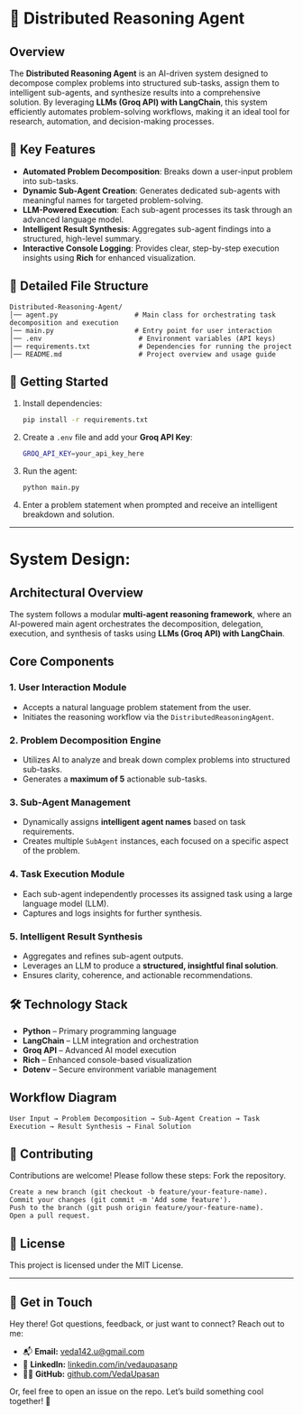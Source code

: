 # 🤖 Distributed Reasoning Agent

## Overview
The **Distributed Reasoning Agent** is an AI-driven system designed to decompose complex problems into structured sub-tasks, assign them to intelligent sub-agents, and synthesize results into a comprehensive solution. By leveraging **LLMs (Groq API) with LangChain**, this system efficiently automates problem-solving workflows, making it an ideal tool for research, automation, and decision-making processes.

## 🚀 Key Features
- **Automated Problem Decomposition**: Breaks down a user-input problem into sub-tasks.
- **Dynamic Sub-Agent Creation**: Generates dedicated sub-agents with meaningful names for targeted problem-solving.
- **LLM-Powered Execution**: Each sub-agent processes its task through an advanced language model.
- **Intelligent Result Synthesis**: Aggregates sub-agent findings into a structured, high-level summary.
- **Interactive Console Logging**: Provides clear, step-by-step execution insights using **Rich** for enhanced visualization.

## 📁 Detailed File Structure

```
Distributed-Reasoning-Agent/
│── agent.py                   # Main class for orchestrating task decomposition and execution
│── main.py                    # Entry point for user interaction
│── .env                        # Environment variables (API keys)
│── requirements.txt            # Dependencies for running the project
│── README.md                   # Project overview and usage guide
```

## 🚀 Getting Started
1. Install dependencies:
   ```sh
   pip install -r requirements.txt
   ```
2. Create a `.env` file and add your **Groq API Key**:
   ```sh
   GROQ_API_KEY=your_api_key_here
   ```
3. Run the agent:
   ```sh
   python main.py
   ```
4. Enter a problem statement when prompted and receive an intelligent breakdown and solution.

---

# System Design:

## **Architectural Overview**
The system follows a modular **multi-agent reasoning framework**, where an AI-powered main agent orchestrates the decomposition, delegation, execution, and synthesis of tasks using **LLMs (Groq API) with LangChain**.

## **Core Components**

### **1. User Interaction Module**
- Accepts a natural language problem statement from the user.
- Initiates the reasoning workflow via the `DistributedReasoningAgent`.

### **2. Problem Decomposition Engine**
- Utilizes AI to analyze and break down complex problems into structured sub-tasks.
- Generates a **maximum of 5** actionable sub-tasks.

### **3. Sub-Agent Management**
- Dynamically assigns **intelligent agent names** based on task requirements.
- Creates multiple `SubAgent` instances, each focused on a specific aspect of the problem.

### **4. Task Execution Module**
- Each sub-agent independently processes its assigned task using a large language model (LLM).
- Captures and logs insights for further synthesis.

### **5. Intelligent Result Synthesis**
- Aggregates and refines sub-agent outputs.
- Leverages an LLM to produce a **structured, insightful final solution**.
- Ensures clarity, coherence, and actionable recommendations.

## 🛠️ **Technology Stack**
- **Python** – Primary programming language
- **LangChain** – LLM integration and orchestration
- **Groq API** – Advanced AI model execution
- **Rich** – Enhanced console-based visualization
- **Dotenv** – Secure environment variable management

## **Workflow Diagram**
```
User Input → Problem Decomposition → Sub-Agent Creation → Task Execution → Result Synthesis → Final Solution
```

## 🤝 Contributing
Contributions are welcome! Please follow these steps:
Fork the repository.
```
Create a new branch (git checkout -b feature/your-feature-name).
Commit your changes (git commit -m 'Add some feature').
Push to the branch (git push origin feature/your-feature-name).
Open a pull request.
```

## 📜 License

This project is licensed under the MIT License.

---

## 📧 Get in Touch

Hey there! Got questions, feedback, or just want to connect? Reach out to me:

- 📬 **Email:** [veda142.u@gmail.com](mailto:veda142.u@gmail.com)  
- 💼 **LinkedIn:** [linkedin.com/in/vedaupasanp](https://www.linkedin.com/in/vedaupasanp/)  
- 👨‍💻 **GitHub:** [github.com/VedaUpasan](https://github.com/VedaUpasan)  

Or, feel free to open an issue on the repo. Let’s build something cool together! 🌱